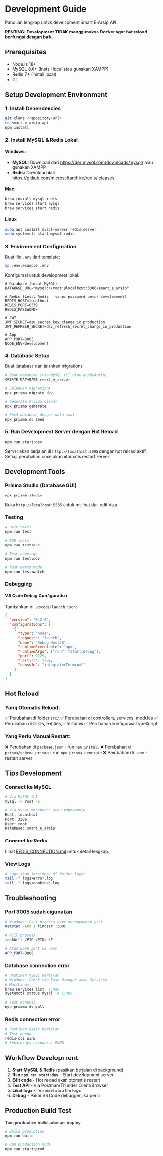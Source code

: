 # Development Guide

Panduan lengkap untuk development Smart E-Arsip API.

**PENTING: Development TIDAK menggunakan Docker agar hot reload berfungsi dengan baik.**

## Prerequisites

- Node.js 18+
- MySQL 8.0+ (Install local atau gunakan XAMPP)
- Redis 7+ (Install local)
- Git

## Setup Development Environment

### 1. Install Dependencies

```bash
git clone <repository-url>
cd smart-e-arsip-api
npm install
```

### 2. Install MySQL & Redis Lokal

#### Windows:
- **MySQL:** Download dari https://dev.mysql.com/downloads/mysql/ atau gunakan XAMPP
- **Redis:** Download dari https://github.com/microsoftarchive/redis/releases

#### Mac:
```bash
brew install mysql redis
brew services start mysql
brew services start redis
```

#### Linux:
```bash
sudo apt install mysql-server redis-server
sudo systemctl start mysql redis
```

### 3. Environment Configuration

Buat file `.env` dari template:

```bash
cp .env.example .env
```

Konfigurasi untuk development lokal:

```env
# Database (Local MySQL)
DATABASE_URL="mysql://root:@localhost:3306/smart_e_arsip"

# Redis (Local Redis - tanpa password untuk development)
REDIS_HOST=localhost
REDIS_PORT=6379
REDIS_PASSWORD=

# JWT
JWT_SECRET=dev_secret_key_change_in_production
JWT_REFRESH_SECRET=dev_refresh_secret_change_in_production

# App
APP_PORT=3005
NODE_ENV=development
```

### 4. Database Setup

Buat database dan jalankan migrations:

```bash
# Buat database (via MySQL CLI atau phpMyAdmin)
CREATE DATABASE smart_e_arsip;

# Jalankan migrations
npx prisma migrate dev

# Generate Prisma client
npx prisma generate

# Seed database dengan data awal
npx prisma db seed
```

### 5. Run Development Server dengan Hot Reload

```bash
npm run start:dev
```

Server akan berjalan di `http://localhost:3005` dengan hot reload aktif.
Setiap perubahan code akan otomatis restart server.

## Development Tools

### Prisma Studio (Database GUI)
```bash
npx prisma studio
```
Buka `http://localhost:5555` untuk melihat dan edit data.

### Testing
```bash
# Unit tests
npm run test

# E2E tests  
npm run test:e2e

# Test coverage
npm run test:cov

# Test watch mode
npm run test:watch
```

### Debugging

#### VS Code Debug Configuration
Tambahkan di `.vscode/launch.json`:

```json
{
  "version": "0.2.0",
  "configurations": [
    {
      "type": "node",
      "request": "launch",
      "name": "Debug NestJS",
      "runtimeExecutable": "npm",
      "runtimeArgs": ["run", "start:debug"],
      "port": 9229,
      "restart": true,
      "console": "integratedTerminal"
    }
  ]
}
```

## Hot Reload

### Yang Otomatis Reload:
✅ Perubahan di folder `src/`
✅ Perubahan di controllers, services, modules
✅ Perubahan di DTOs, entities, interfaces
✅ Perubahan konfigurasi TypeScript

### Yang Perlu Manual Restart:
❌ Perubahan di `package.json` - run `npm install`
❌ Perubahan di `prisma/schema.prisma` - run `npx prisma generate`
❌ Perubahan di `.env` - restart server

## Tips Development

### Connect ke MySQL
```bash
# Via MySQL CLI
mysql -u root -p

# Via MySQL Workbench atau phpMyAdmin
Host: localhost
Port: 3306
User: root
Database: smart_e_arsip
```

### Connect ke Redis
Lihat [REDIS_CONNECTION.md](./REDIS_CONNECTION.md) untuk detail lengkap.

### View Logs
```bash
# Logs akan tersimpan di folder logs/
tail -f logs/error.log
tail -f logs/combined.log
```

## Troubleshooting

### Port 3005 sudah digunakan
```bash
# Windows: Cari process yang menggunakan port
netstat -ano | findstr :3005

# Kill process
taskkill /PID <PID> /F

# Atau ubah port di .env
APP_PORT=3006
```

### Database connection error
```bash
# Pastikan MySQL berjalan
# Windows: Check via Task Manager atau Services
# Mac/Linux: 
brew services list  # Mac
systemctl status mysql  # Linux

# Test koneksi
npx prisma db pull
```

### Redis connection error
```bash
# Pastikan Redis berjalan
# Test dengan:
redis-cli ping
# Seharusnya response: PONG
```

## Workflow Development

1. **Start MySQL & Redis** (pastikan berjalan di background)
2. **Run `npm run start:dev`** - Start development server
3. **Edit code** - Hot reload akan otomatis restart
4. **Test API** - Via Postman/Thunder Client/Browser
5. **Lihat logs** - Terminal atau file logs
6. **Debug** - Pakai VS Code debugger jika perlu

## Production Build Test

Test production build sebelum deploy:

```bash
# Build production
npm run build

# Run production mode
npm run start:prod
```


